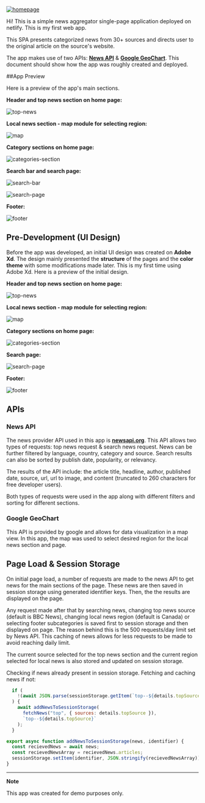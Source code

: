 [![homepage][1]][2]

[1]: ./assets/readme-images/full-logo.png
[2]: https://newsapp-as.netlify.com/

Hi! This is a simple news aggregator single-page application deployed on netlify. This is my first web app.

This SPA presents categorized news from 30+ sources and directs user to the original article on the source's website. 

The app makes use of two APIs: [**News API**](https://newsapi.org/) & [**Google GeoChart**](https://developers.google.com/chart/interactive/docs/gallery/geochart). This document should show how the app was roughly created and deployed.

##App Preview

Here is a preview of the app's main sections.

**Header and top news section on home page:**

![top-news](./assets/readme-images/top-news-actual.png)

**Local news section - map module for selecting region:**

![map](./assets/readme-images/map-actual.png)

**Category sections on home page:**

![categories-section](./assets/readme-images/category-sections-actual.png)

**Search bar and search page:**

![search-bar](./assets/readme-images/searchbar-actual.png)

![search-page](./assets/readme-images/search-page-actual.png)

**Footer:**

![footer](./assets/readme-images/footer-actual.png)

## Pre-Development (UI Design)

Before the app was developed, an initial UI design was created on **Adobe Xd**. The design mainly presented the **structure** of the pages and the **color theme** with some modifications made later. This is my first time using Adobe Xd. Here is a preview of the initial design. 

**Header and top news section on home page:**

![top-news](./assets/readme-images/top-news-section.png)

**Local news section - map module for selecting region:**

![map](assets/readme-images/map.png)

**Category sections on home page:**

![categories-section](assets/readme-images/category-news-section.png)

**Search page:**

![search-page](assets/readme-images/search-page.png)

**Footer:**

![footer](assets/readme-images/footer.png)

## APIs

### News API

The news provider API used in this app is [**newsapi.org**](https://newsapi.org/). This API allows two types of requests: top news request & search news request. News can be further filtered by language, country, category and source. Search results can also be sorted by publish date, popularity, or relevancy. 

The results of the API include: the article title, headline, author, published date, source, url, url to image, and content (truncated to 260 characters for free developer users).

Both types of requests were used in the app along with different filters and sorting for different sections. 

### Google GeoChart

This API is provided by google and allows for data visualization in a map view. In this app, the map was used to select desired region for the local news section and page. 

## Page Load & Session Storage

On initial page load, a number of requests are made to the news API to get news for the main sections of the page. These news are then saved in session storage using generated identifier keys. Then, the the results are displayed on the page.

Any request made after that by searching news, changing top news source (default is BBC News), changing local news region (default is Canada) or selecting footer subcategories is saved first to session storage and then displayed on page. The reason behind this is the 500 requests/day limit set by News API. This caching of news allows for less requests to be made to avoid reaching daily limit. 

The current source selected for the top news section and the current region selected for local news is also stored and updated on session storage. 

Checking if news already present in session storage. Fetching and caching news if not:
```javascript
  if (
    !(await JSON.parse(sessionStorage.getItem(`top--${details.topSource}`)))
  ) {
    await addNewsToSessionStorage(
      fetchNews("top", { sources: details.topSource }),
      `top--${details.topSource}`
    );
  }
```

```javascript
export async function addNewsToSessionStorage(news, identifier) {
  const recievedNews = await news;
  const recievedNewsArray = recievedNews.articles;
  sessionStorage.setItem(identifier, JSON.stringify(recievedNewsArray));
}
```

----
**Note**

This app was created for demo purposes only.